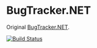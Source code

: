 BugTracker.NET
==============

Original [BugTracker.NET](http://ifdefined.com/bugtrackernet.html).

[![Build Status](https://dev.azure.com/ivangrek/BugTracker.NET/_apis/build/status/bug-tracker?branchName=develop%2Fasp.net)](https://dev.azure.com/ivangrek/BugTracker.NET/_build/latest?definitionId=3&branchName=develop%2Fasp.net)
